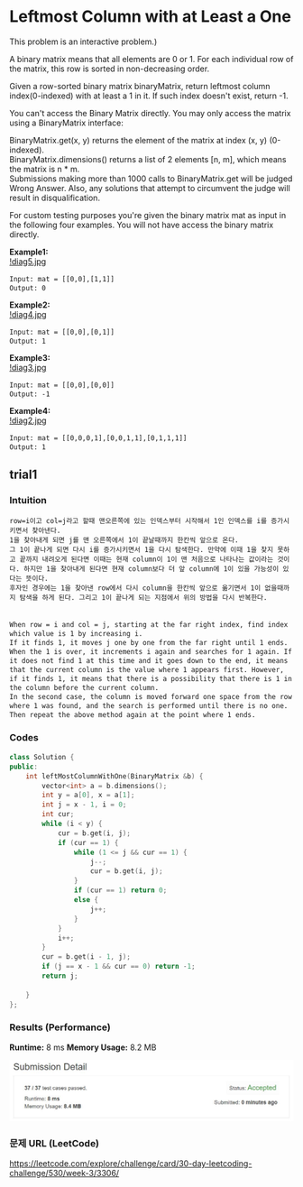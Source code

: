 # Leftmost Column with at Least a One

This problem is an interactive problem.)  

A binary matrix means that all elements are 0 or 1. For each individual row of the matrix, this row is sorted in non-decreasing order.  

Given a row-sorted binary matrix binaryMatrix, return leftmost column index(0-indexed) with at least a 1 in it. If such index doesn't exist, return -1.   

You can't access the Binary Matrix directly.    You may only access the matrix using a BinaryMatrix interface:  

BinaryMatrix.get(x, y) returns the element of the matrix at index (x, y) (0-indexed).  
BinaryMatrix.dimensions() returns a list of 2 elements [n, m], which means the matrix is n * m.  
Submissions making more than 1000 calls to BinaryMatrix.get will be judged Wrong Answer.  Also, any solutions that attempt to circumvent the judge will result in disqualification.  

For custom testing purposes you're given the binary matrix mat as input in the following four examples. You will not have access the binary matrix directly.  

**Example1:**   
[!diag5.jpg](https://github.com/numuhwana/HaHaCo/blob/master/20200422_Leftmost%20Column%20with%20at%20Least%20a%20One/diag5.jpg)

```
Input: mat = [[0,0],[1,1]]
Output: 0
```

**Example2:**   
[!diag4.jpg](https://github.com/numuhwana/HaHaCo/blob/master/20200422_Leftmost%20Column%20with%20at%20Least%20a%20One/diag4.jpg)

```
Input: mat = [[0,0],[0,1]]
Output: 1
```

**Example3:**   
[!diag3.jpg](https://github.com/numuhwana/HaHaCo/blob/master/20200422_Leftmost%20Column%20with%20at%20Least%20a%20One/diag3.jpg)

```
Input: mat = [[0,0],[0,0]]
Output: -1
```

**Example4:**   
[!diag2.jpg](https://github.com/numuhwana/HaHaCo/blob/master/20200422_Leftmost%20Column%20with%20at%20Least%20a%20One/diag2.jpg)

```
Input: mat = [[0,0,0,1],[0,0,1,1],[0,1,1,1]]
Output: 1
```

## trial1
### Intuition
```
row=i이고 col=j라고 할때 맨오른쪽에 있는 인덱스부터 시작해서 1인 인덱스를 i를 증가시키면서 찾아낸다.
1을 찾아내게 되면 j를 맨 오른쪽에서 1이 끝날때까지 한칸씩 앞으로 온다.
그 1이 끝나게 되면 다시 i를 증가시키면서 1을 다시 탐색한다. 만약에 이때 1을 찾지 못하고 끝까지 내려오게 된다면 이때는 현재 column이 1이 맨 처음으로 나타나는 값이라는 것이다. 하지만 1을 찾아내게 된다면 현재 column보다 더 앞 column에 1이 있을 가능성이 있다는 뜻이다.
후자인 경우에는 1을 찾아낸 row에서 다시 column을 한칸씩 앞으로 옮기면서 1이 없을때까지 탐색을 하게 된다. 그리고 1이 끝나게 되는 지점에서 위의 방법을 다시 반복한다.


When row = i and col = j, starting at the far right index, find index which value is 1 by increasing i.
If it finds 1, it moves j one by one from the far right until 1 ends.  
When the 1 is over, it increments i again and searches for 1 again. If it does not find 1 at this time and it goes down to the end, it means that the current column is the value where 1 appears first. However, if it finds 1, it means that there is a possibility that there is 1 in the column before the current column.  
In the second case, the column is moved forward one space from the row where 1 was found, and the search is performed until there is no one. Then repeat the above method again at the point where 1 ends.
```
### Codes  
```cpp
class Solution {
public:
	int leftMostColumnWithOne(BinaryMatrix &b) {
		vector<int> a = b.dimensions();
		int y = a[0], x = a[1];
		int j = x - 1, i = 0;
		int cur;
		while (i < y) {
			cur = b.get(i, j);
			if (cur == 1) {
				while (1 <= j && cur == 1) {
					j--;
					cur = b.get(i, j);
				}
				if (cur == 1) return 0;
				else {
					j++;
				}
			}
			i++;
		}
		cur = b.get(i - 1, j);
		if (j == x - 1 && cur == 0) return -1;
		return j;
		
	}
};
```
### Results (Performance)  
**Runtime:**  8 ms 
**Memory Usage:** 	8.2 MB


<p align="center"> 
<img src="./capture.JPG">
</p>



### 문제 URL (LeetCode)  
https://leetcode.com/explore/challenge/card/30-day-leetcoding-challenge/530/week-3/3306/